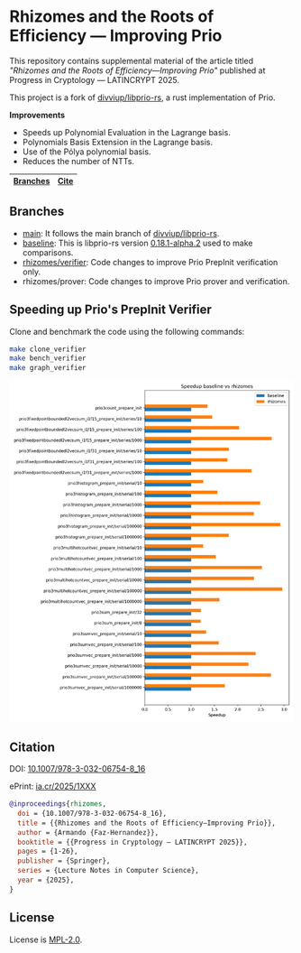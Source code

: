 # Rhizomes and the Roots of Efficiency — Improving Prio

This repository contains supplemental material of the article titled
_"Rhizomes and the Roots of Efficiency—Improving Prio"_
published at Progress in Cryptology — LATINCRYPT 2025.

This project is a fork of [divviup/libprio-rs](https://github.com/divviup/libprio-rs), a rust implementation of Prio.

**Improvements**

- Speeds up Polynomial Evaluation in the Lagrange basis.
- Polynomials Basis Extension in the Lagrange basis.
- Use of the Pólya polynomial basis.
- Reduces the number of NTTs.

|[Branches](#branches)|[Cite](#citation)|
|--|--|

## Branches

- [main](https://github.com/armfazh/rhizomes/tree/main): It follows the main branch of [divviup/libprio-rs](https://github.com/divviup/libprio-rs).
- [baseline](https://github.com/armfazh/rhizomes/tree/baseline): This is libprio-rs version [0.18.1-alpha.2](https://github.com/divviup/libprio-rs/tree/0.18.1-alpha.2) used to make comparisons.
- [rhizomes/verifier](https://github.com/armfazh/rhizomes/tree/rhizomes/verifier): Code changes to improve Prio PrepInit verification only.
- rhizomes/prover: Code changes to improve Prio prover and verification.

## Speeding up Prio's PrepInit Verifier

Clone and benchmark the code using the following commands:

```sh
make clone_verifier
make bench_verifier
make graph_verifier
```

![comparison](comparison_verifier.png)

## Citation

DOI: [10.1007/978-3-032-06754-8_16](https://doi.org/10.1007/978-3-032-06754-8_16)

ePrint: [ia.cr/2025/1XXX](https://ia.cr/2025/1xxx)

```bibtex
@inproceedings{rhizomes,
  doi = {10.1007/978-3-032-06754-8_16},
  title = {{Rhizomes and the Roots of Efficiency—Improving Prio}},
  author = {Armando {Faz-Hernandez}},
  booktitle = {{Progress in Cryptology — LATINCRYPT 2025}},
  pages = {1-26},
  publisher = {Springer},
  series = {Lecture Notes in Computer Science},
  year = {2025},
}
```

## License

License is [MPL-2.0](./LICENSE.txt).

